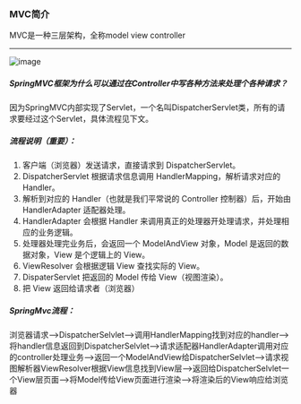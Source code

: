### MVC简介
MVC是一种三层架构，全称model view controller

---

![image](https://note.youdao.com/yws/public/resource/c5be5802daf0385d18fbdfde57d959e9/xmlnote/C82907D0515B4C31810C1BA425772232/5385)


##### SpringMVC框架为什么可以通过在Controller中写各种方法来处理个各种请求？
因为SpringMVC内部实现了Servlet，一个名叫DispatcherServlet类，所有的请求要经过这个Servlet，具体流程见下文。


##### 流程说明（重要）：

1. 客户端（浏览器）发送请求，直接请求到 DispatcherServlet。
1. DispatcherServlet 根据请求信息调用 HandlerMapping，解析请求对应的 Handler。
1. 解析到对应的 Handler（也就是我们平常说的 Controller 控制器）后，开始由 HandlerAdapter 适配器处理。
1. HandlerAdapter 会根据 Handler 来调用真正的处理器开处理请求，并处理相应的业务逻辑。
1. 处理器处理完业务后，会返回一个 ModelAndView 对象，Model 是返回的数据对象，View 是个逻辑上的 View。
1. ViewResolver 会根据逻辑 View 查找实际的 View。
1. DispaterServlet 把返回的 Model 传给 View（视图渲染）。
1. 把 View 返回给请求者（浏览器）

##### SpringMvc流程：
浏览器请求—>DispatcherSelvlet—>调用HandlerMapping找到对应的handler—>将handler信息返回到DispatcherSelvlet—>请求适配器HandlerAdapter调用对应的controller处理业务—>返回一个ModelAndView给DispatcherSelvlet—>请求视图解析器ViewResolver根据View信息找到View层—>返回给DispatcherSelvlet一个View层页面—>将Model传给View页面进行渲染—>将渲染后的View响应给浏览器